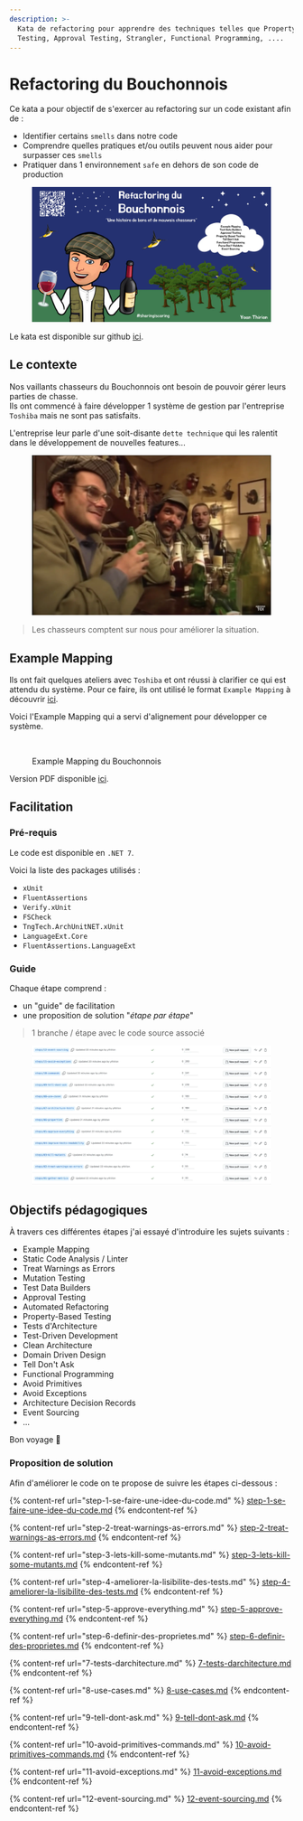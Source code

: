 ```yaml
---
description: >-
  Kata de refactoring pour apprendre des techniques telles que Property-Based
  Testing, Approval Testing, Strangler, Functional Programming, ....
---
```


# Refactoring du Bouchonnois

Ce kata a pour objectif de s'exercer au refactoring sur un code existant afin de :

* Identifier certains `smells` dans notre code
* Comprendre quelles pratiques et/ou outils peuvent nous aider pour surpasser ces `smells`
* Pratiquer dans 1 environnement `safe` en dehors de son code de production

<figure><img src="../../../.gitbook/assets/image (715).png" alt=""><figcaption></figcaption></figure>

Le kata est disponible sur github [ici](https://github.com/ythirion/refactoring-du-bouchonnois/).

## Le contexte

Nos vaillants chasseurs du Bouchonnois ont besoin de pouvoir gérer leurs parties de chasse.\
Ils ont commencé à faire développer 1 système de gestion par l'entreprise `Toshiba` mais ne sont pas satisfaits.

L'entreprise leur parle d'une soit-disante `dette technique` qui les ralentit dans le développement de nouvelles features...

<figure><img src="../../../.gitbook/assets/image (716).png" alt=""><figcaption></figcaption></figure>

> Les chasseurs comptent sur nous pour améliorer la situation.

## Example Mapping

Ils ont fait quelques ateliers avec `Toshiba` et ont réussi à clarifier ce qui est attendu du système. Pour ce faire, ils ont utilisé le format `Example Mapping` à découvrir [ici](https://xtrem-tdd.netlify.app/Flavours/example-mapping).

Voici l'Example Mapping qui a servi d'alignement pour développer ce système.

<figure><img src="../../../.gitbook/assets/image (717).png" alt=""><figcaption><p>Example Mapping du Bouchonnois</p></figcaption></figure>

Version PDF disponible [ici](https://github.com/ythirion/refactoring-du-bouchonnois/blob/main/example-mapping/example-mapping.pdf).

## Facilitation

### Pré-requis

Le code est disponible en `.NET 7`.

Voici la liste des packages utilisés :

* `xUnit`
* `FluentAssertions`
* `Verify.xUnit`
* `FSCheck`
* `TngTech.ArchUnitNET.xUnit`
* `LanguageExt.Core`
* `FluentAssertions.LanguageExt`

### Guide

Chaque étape comprend :

* un "guide" de facilitation
* une proposition de solution "_étape par étape_"

> 1 branche / étape avec le code source associé

<figure><img src="../../../.gitbook/assets/image (718).png" alt=""><figcaption></figcaption></figure>

## Objectifs pédagogiques

À travers ces différentes étapes j'ai essayé d'introduire les sujets suivants :

* Example Mapping
* Static Code Analysis / Linter
* Treat Warnings as Errors
* Mutation Testing
* Test Data Builders
* Approval Testing
* Automated Refactoring
* Property-Based Testing
* Tests d'Architecture
* Test-Driven Development
* Clean Architecture
* Domain Driven Design
* Tell Don't Ask
* Functional Programming
* Avoid Primitives
* Avoid Exceptions
* Architecture Decision Records
* Event Sourcing
* ...

Bon voyage 🤩

### Proposition de solution

Afin d'améliorer le code on te propose de suivre les étapes ci-dessous :&#x20;

{% content-ref url="step-1-se-faire-une-idee-du-code.md" %}
[step-1-se-faire-une-idee-du-code.md](step-1-se-faire-une-idee-du-code.md)
{% endcontent-ref %}

{% content-ref url="step-2-treat-warnings-as-errors.md" %}
[step-2-treat-warnings-as-errors.md](step-2-treat-warnings-as-errors.md)
{% endcontent-ref %}

{% content-ref url="step-3-lets-kill-some-mutants.md" %}
[step-3-lets-kill-some-mutants.md](step-3-lets-kill-some-mutants.md)
{% endcontent-ref %}

{% content-ref url="step-4-ameliorer-la-lisibilite-des-tests.md" %}
[step-4-ameliorer-la-lisibilite-des-tests.md](step-4-ameliorer-la-lisibilite-des-tests.md)
{% endcontent-ref %}

{% content-ref url="step-5-approve-everything.md" %}
[step-5-approve-everything.md](step-5-approve-everything.md)
{% endcontent-ref %}

{% content-ref url="step-6-definir-des-proprietes.md" %}
[step-6-definir-des-proprietes.md](step-6-definir-des-proprietes.md)
{% endcontent-ref %}

{% content-ref url="7-tests-darchitecture.md" %}
[7-tests-darchitecture.md](7-tests-darchitecture.md)
{% endcontent-ref %}

{% content-ref url="8-use-cases.md" %}
[8-use-cases.md](8-use-cases.md)
{% endcontent-ref %}

{% content-ref url="9-tell-dont-ask.md" %}
[9-tell-dont-ask.md](9-tell-dont-ask.md)
{% endcontent-ref %}

{% content-ref url="10-avoid-primitives-commands.md" %}
[10-avoid-primitives-commands.md](10-avoid-primitives-commands.md)
{% endcontent-ref %}

{% content-ref url="11-avoid-exceptions.md" %}
[11-avoid-exceptions.md](11-avoid-exceptions.md)
{% endcontent-ref %}

{% content-ref url="12-event-sourcing.md" %}
[12-event-sourcing.md](12-event-sourcing.md)
{% endcontent-ref %}
